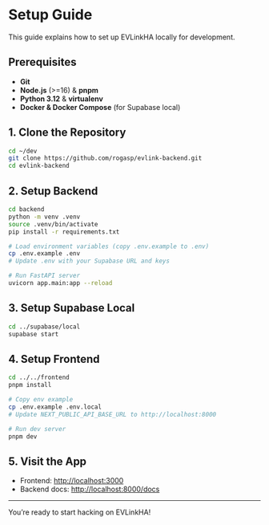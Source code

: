 # Setup Guide

This guide explains how to set up EVLinkHA locally for development.

## Prerequisites

* **Git**
* **Node.js** (>=16) & **pnpm**
* **Python 3.12** & **virtualenv**
* **Docker & Docker Compose** (for Supabase local)

## 1. Clone the Repository

```bash
cd ~/dev
git clone https://github.com/rogasp/evlink-backend.git
cd evlink-backend
```

## 2. Setup Backend

```bash
cd backend
python -m venv .venv
source .venv/bin/activate
pip install -r requirements.txt

# Load environment variables (copy .env.example to .env)
cp .env.example .env
# Update .env with your Supabase URL and keys

# Run FastAPI server
uvicorn app.main:app --reload
```

## 3. Setup Supabase Local

```bash
cd ../supabase/local
supabase start
```

## 4. Setup Frontend

```bash
cd ../../frontend
pnpm install

# Copy env example
cp .env.example .env.local
# Update NEXT_PUBLIC_API_BASE_URL to http://localhost:8000

# Run dev server
pnpm dev
```

## 5. Visit the App

* Frontend: [http://localhost:3000](http://localhost:3000)
* Backend docs: [http://localhost:8000/docs](http://localhost:8000/docs)

---

You’re ready to start hacking on EVLinkHA!
